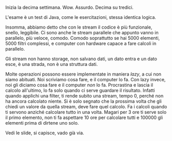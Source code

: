 Inizia la decima settimana. Wow. Assurdo. Decima su tredici.

L'esame è un test di Java, come le esercitazioni, stessa identica logica.

Insomma, abbiamo detto che con le stream il codice è più funzionale, snello, leggibile. Ci sono anche le stream parallele che appunto vanno in parallelo, più veloce, comodo. Comodo soprattutto se hai 5000 elementi, 5000 filtri complessi, e computer con hardware capace a fare calcoli in parallelo.

Gli stream non hanno storage, non salvano dati, un dato entra e un dato esce, è una strada, non è una struttura dati.

Molte operazioni possono essere implementate in maniera *lazy*, a cui non siamo abituati. Noi scriviamo cosa fare, e il computer lo fa. Con lazy invece, noi gli diciamo cosa fare e il computer *non* lo fa. Procrastina e lascia il calcolo all'ultimo, lo fa solo quando ci serve guardare il risultato. Infatti quando applichi una filter, ti rende subito una stream, tempo 0, perché non ha ancora calcolato niente. Si è solo segnato che la prossima volta che gli chiedi un valore da quella stream, deve fare quel calcolo. Fa i calcoli quando ti servono anziché calcolare tutto in una volta. Magari per 3 ore ti serve solo il primo elemento, non ti fa aspettare 10 ore per calcolare tutti e 100000 gli elementi prima di dirtene uno solo.

Vedi le slide, si capisce, vado già via.